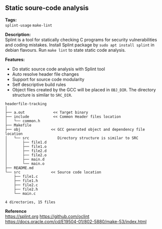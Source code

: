 ## Static soure-code analysis

**Tags:**<br>
```splint-usage```  ```make-lint```

**Description:**<br>
Splint is a tool for statically checking C programs for security vulnerabilities and coding mistakes.
Install Splint package by ```sudo apt install splint``` in debian flavours.
Run ```make lint``` to state static code analysis.

**Features:**
- Do static source code analysis with Splint tool
- Auto resolve header file changes
- Support for source code modularity
- Self descriptive build rules
- Object files created by the GCC will be placed in ```OBJ_DIR```. The directory structure is similar to ```SRC_DIR```.
```
headerfile-tracking
│
├── a.out             << Target binary
├── include           << Common Header files location
│   └── common.h
├── Makefile
├── obj              << GCC generated object and dependency file location
│   └── src             Directory structure is similar to SRC
│       ├── file1.d
│       ├── file1.o
│       ├── file2.d
│       ├── file2.o
│       ├── main.d
│       └── main.o
├── README.md
└── src              << Source code location
    ├── file1.c
    ├── file1.h
    ├── file2.c
    ├── file2.h
    └── main.c

4 directories, 15 files
```

**Reference**<br>
https://splint.org
https://github.com/oclint
https://docs.oracle.com/cd/E19504-01/802-5880/make-53/index.html
